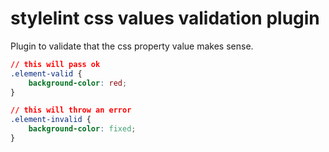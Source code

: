 # stylelint css values validation plugin

Plugin to validate that the css property value makes sense.

```css
// this will pass ok
.element-valid {
	background-color: red;
}

// this will throw an error
.element-invalid {
	background-color: fixed;
}
```
